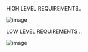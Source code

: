 
HIGH LEVEL REQUIREMENTS..

![image](https://user-images.githubusercontent.com/98815691/156795140-ac7d5b78-4ec2-4393-a956-7fdd9cbdb35f.png)


LOW LEVEL REQUIREMENTS...

![image](https://user-images.githubusercontent.com/98815691/156797494-3b135da3-a12b-4c0c-a45c-04588a39be98.png)

